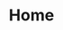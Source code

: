 ---
title: "Home"
content_blocks:
  - _bookshop_name: "big-hero"
    preheading: "Prepare for Singularity"
    heading: "Tech Services, Maintenance, Advisory and Consulting"
    background_image: "/images/bg/home-1.jpg"
    link:
      text: "Get started"
      url: "#"
  - _bookshop_name: "intro"
    preheading: "We are what we speak"
    heading: "We are customer collaborators first , then only contract negotiators"
    sections:
      - title: "INTEGRITY"
        icon: "ti-desktop"
        content: "We will help scale, however we also set realistic expectations with transparency, empathy and collaborative attitude."
      - title: "VISION"
        icon: "ti-medall"
        content: "We continue to push the excellence boundary in being identified as a trustworthy problem-solving partner."
      - title: "MISSION"
        icon: "ti-layers"
        content: "We want to take away a monkey off your back one at a time, so you can focus on your next endeavor."
  - _bookshop_name: "about"
    preheading: "What We Are"
    heading: "We are problem solvers with decades of experience"
    subheading: "Build LLM's with Us"
    content: "ChatGPT is the tip of LLM (large language model) iceberg. We are on the golden cusp between AI and Singularity with LLMs embodying a learnt human. Partner with Us and let us help you build your LLM to stay competitive and relevant."
    background_image: "/images/about/home-8.jpg"
    link:
      text: "Get started"
      url: "#"
  - _bookshop_name: "counter"
    numbers:
      - number: 1730
        suffix: "+"
        text: "Projects Done"
      - number: 125
        suffix: "M"
        text: "Users Worldwide"
      - number: 39
        suffix: ""
        text: "Available Countries"
      - number: 14
        suffix: ""
        text: "Awards Won"
  - _bookshop_name: "services"
    preheading: "Our Services"
    heading: "We provide a wide range of services"
    sections:
      - title: "Staff Augmentation"
        icon: "ti-desktop"
        content: "We provide nearshore and offshore staff augmentation with T&M costing"
      - title: "Data Services"
        icon: "ti-medall"
        content: "Data Generation, Movement, transformation, insights and maintenance"
      - title: "AI & ML"
        icon: "ti-layers"
        content: "Build & Maintain Models, LLMs, integrations with chatGPT etc."
      - title: "Consulting"
        icon: "ti-vector"
        content: "With our experience, we are able to scope out your requirements for feasibilty and downstream consumption"
      - title: "App development"
        icon: "ti-android"
        content: "We can not only build your MVP, but productionize and help manage the maintenance ecosystem"
      - title: "BOM/BOT"
        icon: "ti-pencil-alt"
        content: "Build-Operate-Start-Maintain or Transfer your entire office to newer geographic regions with 10X cost efficiency"
  - _bookshop_name: "cta"
    background_image: "/images/bg/home-3.jpg"
    preheading: "Our Services"
    heading: "We are Here For You"
    content: "Want to Contact Us Immediately?"
    phone: "+1 919.491.1239"
---
